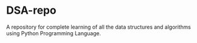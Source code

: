 # DSA-repo
A repository for complete learning of all the data structures and algorithms using Python Programming Language.
